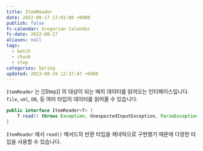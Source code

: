```yaml
---
title: ItemReader
date: 2022-08-17 17:01:00 +0900
publish: false
fc-calendar: Gregorian Calendar
fc-date: 2022-08-17
aliases: null
tags:
  - batch
  - chunk
  - step
categories: Spring
updated: 2023-08-19 12:37:47 +0900
---
```


`ItemReader` 는 [[Step]] 의 대상이 되는 배치 데이터를 읽어오는 인터페이스입니다. `file`, `xml`, `DB`, 등 여러 타입의 데이터를 읽어올 수 있습니다.

```java
public interface ItemReader<T> {
    T read() throws Exception, UnexpectedInputException, ParseException, NonTransientResourceException;
}
```

`ItemReader` 에서 `read()` 메서드의 반환 타입을 제네릭으로 구현했기 때문에 다양한 타입을 사용할 수 있습니다.

